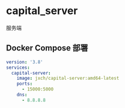 # capital_server
服务端

## Docker Compose 部署

```yml
version: '3.8'
services: 
  capital-server: 
    image: jxch/capital-server:amd64-latest
    ports: 
      - 15000:5000 
    dns: 
      - 8.8.8.8
```

